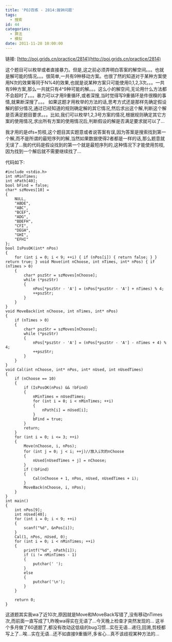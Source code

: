 ```yaml
---
title: 'POJ百练 - 2814:拨钟问题'
tags:
  - 搜索
id: 44
categories:
  - 算法
  - 模拟
date: 2011-11-28 10:00:00
---
```


链接: [http://poj.grids.cn/practice/2814](http://poj.grids.cn/practice/2814)

这个题目可以枚举或者直接暴力。但是,这之前必须弄明白答案的解空间。。。也就是解可能的情况。。。很简单,一共有9种移动方案。也很了然的知道对于某种方案使用N次的效果等同于N%4的效果,也就是说某种方案只可能使用0,1,2,3次。。。一共有9种方案,那么一共就只有4^9种可能的解。。。这么小的解空间,无论用什么方法都不会超时了。。。暴力可以才用9重循环,或者深搜,当时觉得写9重循环是件很糗的事情,就果断深搜了。。。
如果这题才用枚举的方法的话,思考方式还是那样先确定假设解的部分情况,通过已经知道的规则确定解的其它情况,然后求出这个解,判断这个解是否满足题目要求。。。比如,我们可以枚举1,2,3号方案的情况,根据规则确定其它方案的使用情况,求出所有方案的使用情况后,判断假设的解是否满足要求就可以了...

我才用的是dfs+剪枝,这个题目其实题意或者说答案有误,因为答案是搜索找到第一个解,而不是所谓的最短序列的解,当然如果数据使得2者都是一样的话,那么题意就无误了...我的代码是假设找到的第一个就是最短序列的,这种情况下才能使用剪枝,因为找到一个解后就不需要继续找了...

代码如下:

``` stylus
#include <stdio.h>
int nMinTimes;
int nPath[40];
bool bFind = false;
char* szMoves[10] =
{
    NULL,
    "ABDE",
    "ABC",
    "BCEF",
    "ADG",
    "BDEFH",
    "CFI",
    "DEGH",
    "GHI",
    "EFHI"
};
bool IsPosOK(int* nPos)
{
    for (int i = 0; i < 9; ++i) { if (nPos[i]) { return false; } } return true; } void Move(int nChoose, int nTimes, int* nPos) { if (nTimes > 0)
    {
        char* pszStr = szMoves[nChoose];
        while (*pszStr)
        {
            nPos[*pszStr - 'A'] = (nPos[*pszStr - 'A'] + nTimes) % 4;
            ++pszStr;
        }
    }
}
void MoveBack(int nChoose, int nTimes, int* nPos)
{
    if (nTimes > 0)
    {
        char* pszStr = szMoves[nChoose];
        while (*pszStr)
        {
            nPos[*pszStr - 'A'] = (nPos[*pszStr - 'A'] - nTimes + 4) % 4;
            ++pszStr;
        }
    }
}
void Cal(int nChoose, int* nPos, int* nUsed, int nUsedTimes)
{
    if (nChoose == 10)
    {
        if (IsPosOK(nPos) && !bFind)
        {
            nMinTimes = nUsedTimes;
            for (int i = 0; i < nMinTimes; ++i)
            {
                nPath[i] = nUsed[i];
            }
            bFind = true;
        }
        return;
    }
    for (int i = 0; i <= 3; ++i)
    {
        Move(nChoose, i, nPos);
        for (int j = 0; j < i; ++j)//放入i次的nChoose
        {
            nUsed[nUsedTimes + j] = nChoose;
        }
        if (!bFind)
        {
            Cal(nChoose + 1, nPos, nUsed, nUsedTimes + i);
        }
        MoveBack(nChoose, i, nPos);
    }
}
int main()
{
    int nPos[9];
    int nUsed[40];
    for (int i = 0; i < 9; ++i)
    {
        scanf("%d", &nPos[i]);
    }
    Cal(1, nPos, nUsed, 0);
    for (int i = 0; i < nMinTimes; ++i)
    {
        printf("%d", nPath[i]);
        if (i != nMinTimes - 1)
        {
            putchar(' ');
        }
        else
        {
            putchar('\n');
        }
    }

    return 0;
}
```

这道题其实我wa了近10次,原因就是Move和MoveBack写错了,没有移动nTimes次,而前面一直写成了1,昨晚wa得实在无语了...今天晚上检查才突然发现的...
这半个多月做了60道题了,都没有改动这低级的bug习惯...实在无语...递归,回溯,剪枝都写上了...唉...实在无语...还不如直接9重循环,多省心...真不该歧视某种方法的...
